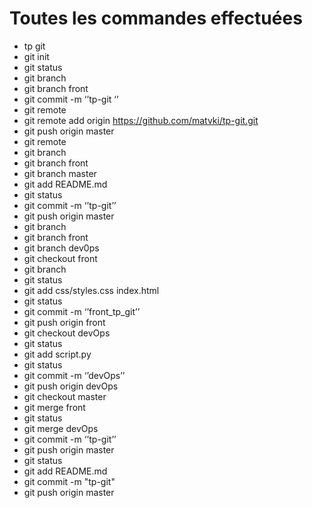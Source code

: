# Toutes les commandes effectuées
* tp git
* git init
* git status
* git branch
* git branch front
* git commit -m ‘’tp-git ‘’
* git remote
* git remote add origin https://github.com/matvki/tp-git.git
* git push origin master
* git remote
* git branch
* git branch front
* git branch master
* git add README.md
* git status
* git commit -m ‘’tp-git’’
* git push origin master 
* git branch
* git branch front
* git branch dev0ps
* git checkout front
* git branch
* git status
* git add css/styles.css index.html
* git status
* git commit -m ‘’front_tp_git’’
* git push origin front
* git checkout devOps
* git status
* git add script.py
* git status
* git commit -m ‘’devOps’’
* git push origin devOps
* git checkout master 
* git merge front 
* git status
* git merge devOps
* git commit -m ‘’tp-git’’
* git push origin master
* git status
* git add README.md
* git commit -m "tp-git"
* git push origin master